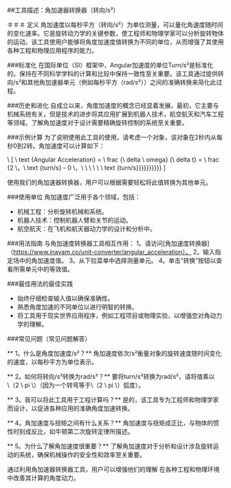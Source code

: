 ##工具描述：角加速器转换器（转向/s²）

＃＃＃ 定义
角加速度以每秒平方（转向/s²）为单位测量，可以量化角速度随时间的变化速率。它是旋转动力学的关键参数，使工程师和物理学家可以分析旋转物体的运动。该工具使用户能够将角度加速度值转换为不同的单位，从而增强了其使用各种工程和物理应用程序的能力。

###标准化
在国际单位（SI）框架中，Angular加速度的单位Turn/s²是标准化的。保持在不同科学学科的计算和比较中保持一致性至关重要。该工具通过提供转向/s²和其他角加速器单元（例如每秒平方（rad/s²））之间的准确转换来简化此过程。

###历史和进化
自成立以来，角度加速度的概念已经显着发展。最初，它主要与机械系统有关，但是技术的进步将其应用扩展到机器人技术，航空航天和汽车工程等领域。了解角加速度对于设计需要精确旋转控制的系统至关重要。

###示例计算
为了说明使用此工具的使用，请考虑一个对象，该对象在2秒内从每秒0到2转。角加速度可以计算如下：

\ [
\ text {Angular Acceleration} = \ frac {\ delta \ omega} {\ delta t} = \ frac {2 \，\ text {turn/s}  -  0 \，\ \ \ \ \ \ text {turn/s}}}}}}}}}}
\]

使用我们的角加速器转换器，用户可以根据需要轻松将此值转换为其他单元。

###使用单位
角加速度广泛用于各个领域，包括：
- 机械工程：分析旋转机械和系统。
- 机器人技术：控制机器人臂和关节的运动。
- 航空航天：在飞机和航天器动力学的设计和分析中。

###用法指南
与角加速度转换器工具相互作用：
1。请访问[角加速度转换器]（https://www.inayam.co/unit-converter/angular_acceleration）。
2。输入指定场中的角加速度值。
3。从下拉菜单中选择测量单元。
4。单击“转换”按钮以查看所需单元中的等效值。

###最佳用法的最佳实践
- 始终仔细检查输入值以确保准确性。
- 熟悉角度加速的不同单位以进行明智的转换。
- 将工具用于现实世界应用程序，例如工程项目或物理实验，以增强您对角动力学的理解。

###常见问题（常见问题解答）

** 1。什么是角度加速度/s²？**
角加速度依次/s²衡量对象的旋转速度随时间变化的速度，以每秒平方为单位表示。

** 2。如何将转向/s²转换为rad/s²？**
要将turn/s²转换为rad/s²，请将值乘以\（2 \ pi \）（因为一个转弯等于\（2 \ pi \）弧度）。

** 3。我可以将此工具用于工程计算吗？**
是的，该工具专为工程师和物理学家而设计，以促进各种应用的准确角度加速转换。

** 4。角加速度与扭矩之间有什么关系？**
角加速度与扭矩成正比，与物体的惯性时刻成反比，如牛顿第二次旋转定律所描述。

** 5。为什么了解角加速度很重要？**
了解角加速度对于分析和设计涉及旋转运动的系统，确保机械操作的安全性和效率至关重要。

通过利用角加速器转换器工具，用户可以增强他们的理解 在各种工程和物理环境中改善其计算的角度动力。